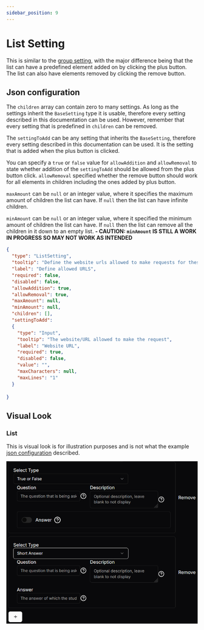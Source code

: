 ```yaml
---
sidebar_position: 9
---
```


# List Setting
This is similar to the [group setting](group-setting.md), with the major difference being that the list can have a predefined element added on by clicking the plus button. The list can also have elements removed by clicking the remove button.

## Json configuration
The `children` array can contain zero to many settings. As long as the settings inherit the `BaseSetting` type it is usable, therefore every setting described in this documentation can be used. However, remember that every setting that is predefined in `children` can be removed.

The `settingToAdd` can be any setting that inherits the `BaseSetting`, therefore every setting described in this documentation can be used. It is the setting that is added when the plus button is clicked.

You can specify a `true` or `false` value for `allowAddition` and `allowRemoval` to state whether addition of the `settingToAdd` should be allowed from the plus button click. `allowRemoval` specified whether the remove button should work for all elements in children including the ones added by plus button.

`maxAmount` can be `null` or an integer value, where it specifies the maximum amount of children the list can have. If `null` then the list can have infinite children.

`minAmount` can be `null` or an integer value, where it specified the minimum amount of children the list can have. If `null` then the list can remove all the children in it down to an empty list. **- CAUTION: `minAmount` IS STILL A WORK IN PROGRESS SO MAY NOT WORK AS INTENDED**

```json
{
  "type": "ListSetting",
  "tooltip": "Define the website urls allowed to make requests for these questions",
  "label": "Define allowed URLS",
  "required": false,
  "disabled": false,
  "allowAddition": true,
  "allowRemoval": true,
  "maxAmount": null,
  "minAmount": null,
  "children": [],
  "settingToAdd":
  {
    "type": "Input",
    "tooltip": "The website/URL allowed to make the request",
    "label": "Website URL",
    "required": true,
    "disabled": false,
    "value": "",
    "maxCharacters": null,
    "maxLines": "1"
  }

}
```

## Visual Look
### List
This is visual look is for illustration purposes and is not what the example [json configuration](list-setting#json-configuration) described.

![List](./img/list.png)